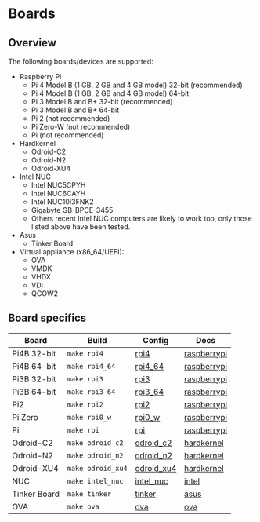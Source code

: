 # Boards

## Overview

The following boards/devices are supported:

- Raspberry Pi
  - Pi 4 Model B (1 GB, 2 GB and 4 GB model) 32-bit (recommended)
  - Pi 4 Model B (1 GB, 2 GB and 4 GB model) 64-bit
  - Pi 3 Model B and B+ 32-bit (recommended)
  - Pi 3 Model B and B+ 64-bit
  - Pi 2 (not recommended)
  - Pi Zero-W (not recommended)
  - Pi (not recommended)
- Hardkernel
  - Odroid-C2
  - Odroid-N2
  - Odroid-XU4
- Intel NUC
  - Intel NUC5CPYH
  - Intel NUC6CAYH
  - Intel NUC10I3FNK2
  - Gigabyte GB-BPCE-3455
  - Others recent Intel NUC computers are likely to work too, only those listed above have been tested.
- Asus
  - Tinker Board
- Virtual appliance (x86_64/UEFI):
  - OVA
  - VMDK
  - VHDX
  - VDI
  - QCOW2

## Board specifics

|Board|Build|Config|Docs|
|-----|----|------|----|
|Pi4B 32-bit |`make rpi4`      |[rpi4](../../buildroot-external/configs/rpi4_defconfig)|[raspberrypi](./raspberrypi/)|
|Pi4B 64-bit |`make rpi4_64`   |[rpi4_64](../../buildroot-external/configs/rpi4_64_defconfig)|[raspberrypi](./raspberrypi/)|
|Pi3B 32-bit |`make rpi3`      |[rpi3](../../buildroot-external/configs/rpi3_defconfig)|[raspberrypi](./raspberrypi/)|
|Pi3B 64-bit |`make rpi3_64`   |[rpi3_64](../../buildroot-external/configs/rpi3_64_defconfig)|[raspberrypi](./raspberrypi/)|
|Pi2         |`make rpi2`      |[rpi2](../../buildroot-external/configs/rpi2_defconfig)|[raspberrypi](./raspberrypi/)|
|Pi Zero     |`make rpi0_w`    |[rpi0_w](../../buildroot-external/configs/rpi0_w_defconfig)|[raspberrypi](./raspberrypi/)|
|Pi          |`make rpi`       |[rpi](../../buildroot-external/configs/rpi_defconfig)|[raspberrypi](./raspberrypi/)|
|Odroid-C2   |`make odroid_c2` |[odroid_c2](../../buildroot-external/configs/odroid_c2_defconfig)|[hardkernel](./hardkernel/)|
|Odroid-N2   |`make odroid_n2` |[odroid_n2](../../buildroot-external/configs/odroid_n2_defconfig)|[hardkernel](./hardkernel/)|
|Odroid-XU4  |`make odroid_xu4`|[odroid_xu4](../../buildroot-external/configs/odroid_xu4_defconfig)|[hardkernel](./hardkernel/)|
|NUC         |`make intel_nuc` |[intel_nuc](../../buildroot-external/configs/intel_nuc_defconfig)|[intel](./intel/)|
|Tinker Board|`make tinker`    |[tinker](../../buildroot-external/configs/tinker_defconfig)|[asus](./asus/)|
|OVA         |`make ova`       |[ova](../../buildroot-external/configs/ova_defconfig)|[ova](./ova/)|
